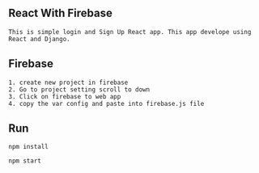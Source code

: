 ## React With Firebase
```
This is simple login and Sign Up React app. This app develope using React and Django.
```
## Firebase
```
1. create new project in firebase 
2. Go to project setting scroll to down
3. Click on firebase to web app
4. copy the var config and paste into firebase.js file
```
## Run
```
npm install
```
```
npm start
```
